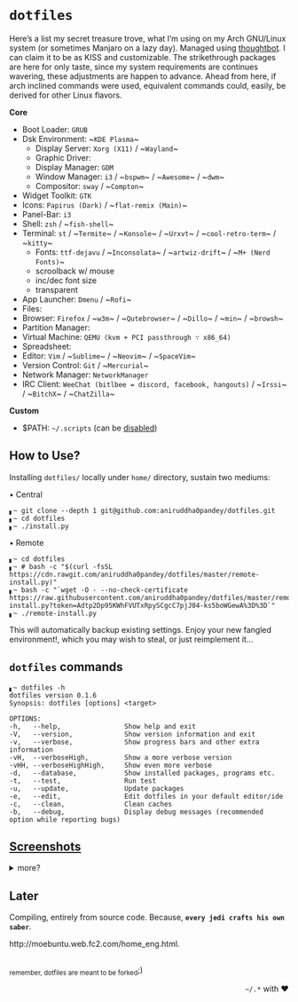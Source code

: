 # `dotfiles`
Here’s a list my secret treasure trove, what I’m using on my Arch GNU/Linux system (or sometimes Manjaro on a lazy day). Managed using [thoughtbot](https://github.com/thoughtbot/rcm). I can claim it to be as KISS and customizable. The strikethrough packages are here for only taste, since my system requirements are continues wavering, these adjustments are happen to advance. Ahead from here, if arch inclined commands were used, equivalent commands could, easily, be derived for other Linux flavors.

**Core**
- Boot Loader: `GRUB`
- Dsk Environment: ~`KDE Plasma`~
  - Display Server: `Xorg (X11)` / ~`Wayland`~
  - Graphic Driver: 
  - Display Manager: `GDM`
  - Window Manager: `i3` / ~`bspwm`~ / ~`Awesome`~ / ~`dwm`~
  - Compositor: `sway` / ~`Compton`~
- Widget Toolkit: `GTK`
- Icons: `Papirus (Dark)` / ~`flat-remix (Main)`~
- Panel-Bar: `i3`
- Shell: `zsh` / ~`fish-shell`~
- Terminal: `st` / ~`Termite`~ / ~`Konsole`~ / ~`Urxvt`~ / ~`cool-retro-term`~ / ~`kitty`~
   - Fonts: `ttf-dejavu` / ~`Inconsolata`~ / ~`artwiz-drift`~ / ~`M+ (Nerd Fonts)`~
   - scroolback w/ mouse
   - inc/dec font size
   - transparent
- App Launcher: `Dmenu` / ~`Rofi`~
- Files: 
- Browser: `Firefox` / ~`w3m`~ / ~`Qutebrowser`~ / ~`Dillo`~ / ~`min`~ / ~`browsh`~
- Partition Manager: 
- Virtual Machine: `QEMU (kvm + PCI passthrough ∵ x86_64)`
- Spreadsheet: 
- Editor: `Vim` / ~`Sublime`~ / ~`Neovim`~ / ~`SpaceVim`~
- Version Control: `Git` / ~`Mercurial`~
- Network Manager: `NetworkManager` 
- IRC Client: `WeeChat (bitlbee = discord, facebook, hangouts)` / ~`Irssi`~ / ~`BitchX`~ / ~`ChatZilla`~

**Custom**
- $PATH: `~/.scripts` (can be [disabled](./install.py))


## How to Use?
Installing `dotfiles/` locally under `home/` directory, sustain two mediums:  

• Central
```shell
▖~ git clone --depth 1 git@github.com:aniruddha0pandey/dotfiles.git
▖~ cd dotfiles
▖~ ./install.py
```
• Remote
```shell
▖~ cd dotfiles
▖~ # bash -c "$(curl -fsSL https://cdn.rawgit.com/aniruddha0pandey/dotfiles/master/remote-install.py)"
▖~ bash -c "`wget -O - --no-check-certificate https://raw.githubusercontent.com/aniruddha0pandey/dotfiles/master/remote-install.py?token=Adtp2Dp95KWhFVUTxRpySCgcC7pjJ04-ks5boWGewA%3D%3D`"
▖~ ./remote-install.py
```
This will automatically backup existing settings. Enjoy your new fangled environment!, which you may wish to steal, or just reimplement it...

## `dotfiles` commands
```
▖~ dotfiles -h
dotfiles version 0.1.6
Synopsis: dotfiles [options] <target>

OPTIONS:
-h,   --help,                Show help and exit
-V,   --version,             Show version information and exit
-v,   --verbose,             Show progress bars and other extra information
-vH,  --verboseHigh,         Show a more verbose version
-vHH, --verboseHighHigh,     Show even more verbose
-d,   --database,            Show installed packages, programs etc. 
-t,   --test,                Run test
-u,   --update,              Update packages
-e,   --edit,                Edit dotfiles in your default editor/ide
-c,   --clean,               Clean caches
-b,   --debug,               Display debug messages (recommended option while reporting bugs)
```

## [Screenshots](https://www.reddit.com/r/unixporn/)
<details>
<summary>more?</summary><br />

### Zsh
![]()

### Neovim
![]()

</details>

## Later
Compiling, entirely from source code. Because, **`every jedi crafts his own saber`**.
<!-- Motivation -->http://moebuntu.web.fc2.com/home_eng.html.
##
<sub>remember, dotfiles are meant to be forked</sub>;)
<p align='right'><code>~/.*</code> with ♥</p>

